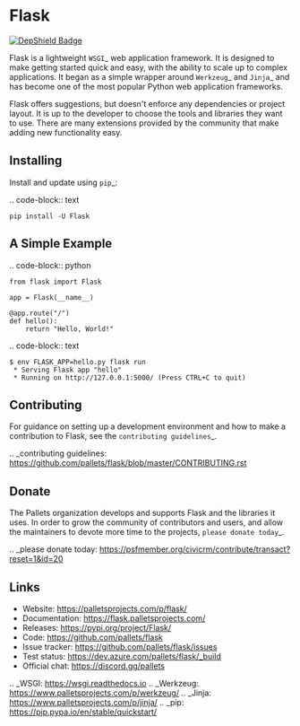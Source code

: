 Flask
=====

[![DepShield Badge](https://depshield.sonatype.org/badges/sealmindset/flask/depshield.svg)](https://depshield.github.io)

Flask is a lightweight `WSGI`_ web application framework. It is designed
to make getting started quick and easy, with the ability to scale up to
complex applications. It began as a simple wrapper around `Werkzeug`_
and `Jinja`_ and has become one of the most popular Python web
application frameworks.

Flask offers suggestions, but doesn't enforce any dependencies or
project layout. It is up to the developer to choose the tools and
libraries they want to use. There are many extensions provided by the
community that make adding new functionality easy.


Installing
----------

Install and update using `pip`_:

.. code-block:: text

    pip install -U Flask


A Simple Example
----------------

.. code-block:: python

    from flask import Flask

    app = Flask(__name__)

    @app.route("/")
    def hello():
        return "Hello, World!"

.. code-block:: text

    $ env FLASK_APP=hello.py flask run
     * Serving Flask app "hello"
     * Running on http://127.0.0.1:5000/ (Press CTRL+C to quit)


Contributing
------------

For guidance on setting up a development environment and how to make a
contribution to Flask, see the `contributing guidelines`_.

.. _contributing guidelines: https://github.com/pallets/flask/blob/master/CONTRIBUTING.rst


Donate
------

The Pallets organization develops and supports Flask and the libraries
it uses. In order to grow the community of contributors and users, and
allow the maintainers to devote more time to the projects, `please
donate today`_.

.. _please donate today: https://psfmember.org/civicrm/contribute/transact?reset=1&id=20


Links
-----

* Website: https://palletsprojects.com/p/flask/
* Documentation: https://flask.palletsprojects.com/
* Releases: https://pypi.org/project/Flask/
* Code: https://github.com/pallets/flask
* Issue tracker: https://github.com/pallets/flask/issues
* Test status: https://dev.azure.com/pallets/flask/_build
* Official chat: https://discord.gg/pallets

.. _WSGI: https://wsgi.readthedocs.io
.. _Werkzeug: https://www.palletsprojects.com/p/werkzeug/
.. _Jinja: https://www.palletsprojects.com/p/jinja/
.. _pip: https://pip.pypa.io/en/stable/quickstart/
